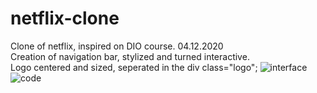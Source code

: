 # netflix-clone
Clone of netflix, inspired on DIO course.
04.12.2020 <br>
Creation of navigation bar, stylized and turned interactive. <br>
Logo centered and sized, seperated in the div class="logo";
![interface](https://user-images.githubusercontent.com/73433189/101198250-13614e00-365b-11eb-8e87-0200c204d1c5.PNG)
![code](https://user-images.githubusercontent.com/73433189/101198249-12c8b780-365b-11eb-87a9-f3a192fa9a37.PNG)

